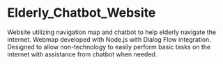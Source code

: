 # Elderly_Chatbot_Website
Website utilizing navigation map and chatbot to help elderly navigate the internet. 
Webmap developed with Node.js with Dialog Flow integration.
Designed to allow non-technology to easily perform basic tasks on the internet with assistance from chatbot when needed.
